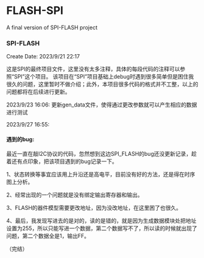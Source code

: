 # FLASH-SPI
A final version of SPI-FLASH project

### SPI-FLASH
Create Date: 2023/9/21 22:17

这是SPI的最终项目文件，这里没有太多注释，具体的每段代码的注释可以参照“SPI”这个项目。
该项目在“SPI”项目基础上debug时遇到很多简单但是困住我很久的问题，这里暂时不做介绍；此外，本项目很多代码的格式并不工整，以上的问题都将在后续进行更新。

2023/9/23 16:06:  更新gen_data文件，使得通过更改参数就可以产生相应的数据进行测试

2023/9/27 16:55: 

#### 遇到的bug:

  最近一直在敲I2C协议的代码，忽然想到这边SPI_FLASH的bug还没更新记录，趁着还有点印象，把该项目遇到的bug记录一下。
  
  1、状态转换等事宜应该用上升沿还是高电平，目前没有好的方法，还是得在时序图上分析。
  
  2、经常出现的一个问题就是没有绑定输出寄存器和输出。
  
  3、FLASH的器件模型需要更改地址，因为没改地址，在这里困了也很久。
  
  4、最后，我发现写进去的是对的，读的是错的，就是因为生成数据模块处把地址设置为255，所以只能写进一个数据，第二个数据写不了，所以读的时候就出现了问题，第二个数据全是1，输出FF。

（完结）
